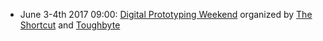 - June 3-4th 2017 09:00: [Digital Prototyping Weekend](https://www.eventbrite.com/e/school-of-startups-2017-digital-prototyping-weekend-tickets-34313577835) organized by [The Shortcut](http://theshortcut.org/) and [Toughbyte](http://toughbyte.com)
